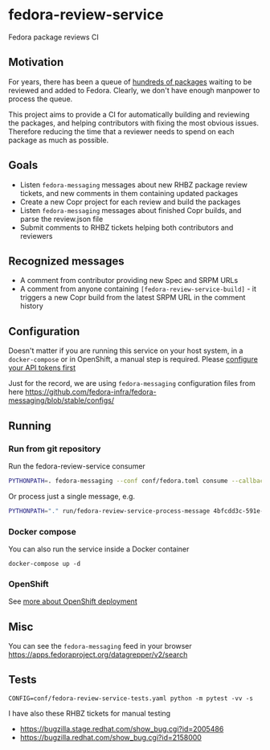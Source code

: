 # fedora-review-service

Fedora package reviews CI


## Motivation

For years, there has been a queue of
[hundreds of packages](https://fedoraproject.org/PackageReviewStatus/reviewable.html)
waiting to be reviewed and added to Fedora. Clearly, we don't have
enough manpower to process the queue.

This project aims to provide a CI for automatically building and
reviewing the packages, and helping contributors with fixing the
most obvious issues. Therefore reducing the time that a reviewer needs
to spend on each package as much as possible.


## Goals

- Listen `fedora-messaging` messages about new RHBZ package review
  tickets, and new comments in them containing updated packages
- Create a new Copr project for each review and build the packages
- Listen `fedora-messaging` messages about finished Copr builds, and
  parse the review.json file
- Submit comments to RHBZ tickets helping both contributors and
  reviewers


## Recognized messages

- A comment from contributor providing new Spec and SRPM URLs
- A comment from anyone containing `[fedora-review-service-build]` -
  it triggers a new Copr build from the latest SRPM URL in the
  comment history


## Configuration

Doesn't matter if you are running this service on your host system, in
a `docker-compose` or in OpenShift, a manual step is required. Please
[configure your API tokens first](doc/tokens.md)

Just for the record, we are using `fedora-messaging` configuration files from
here https://github.com/fedora-infra/fedora-messaging/blob/stable/configs/


## Running

### Run from git repository

Run the fedora-review-service consumer

```bash
PYTHONPATH=. fedora-messaging --conf conf/fedora.toml consume --callback="fedora_review_service.consumer:consume"
```

Or process just a single message, e.g.


```bash
PYTHONPATH="." run/fedora-review-service-process-message 4bfcdd3c-591e-4287-8966-0c485aa1ccfc
```


### Docker compose


You can also run the service inside a Docker container

```
docker-compose up -d
```

### OpenShift

See [more about OpenShift deployment](doc/openshift.md)


## Misc

You can see the `fedora-messaging` feed in your browser
https://apps.fedoraproject.org/datagrepper/v2/search


## Tests

```
CONFIG=conf/fedora-review-service-tests.yaml python -m pytest -vv -s
```

I have also these RHBZ tickets for manual testing

- https://bugzilla.stage.redhat.com/show_bug.cgi?id=2005486
- https://bugzilla.redhat.com/show_bug.cgi?id=2158000
